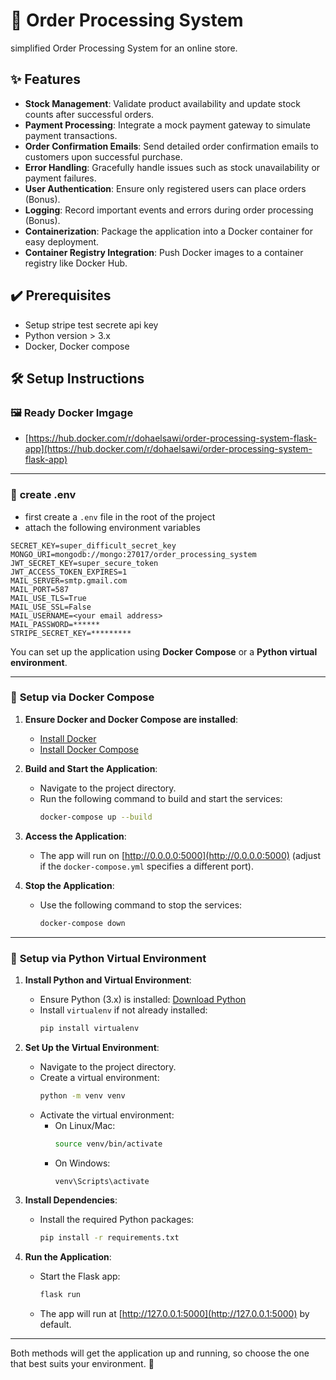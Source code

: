 # :shopping_cart: Order Processing System
simplified Order Processing System for an online store.

## :sparkles: Features

- **Stock Management**: Validate product availability and update stock counts after successful orders.
- **Payment Processing**: Integrate a mock payment gateway to simulate payment transactions.
- **Order Confirmation Emails**: Send detailed order confirmation emails to customers upon successful purchase.
- **Error Handling**: Gracefully handle issues such as stock unavailability or payment failures.
- **User Authentication**: Ensure only registered users can place orders (Bonus).
- **Logging**: Record important events and errors during order processing (Bonus).
- **Containerization**: Package the application into a Docker container for easy deployment.
- **Container Registry Integration**: Push Docker images to a container registry like Docker Hub.

## ✔️ Prerequisites
- Setup stripe test secrete api key 
- Python version > 3.x
- Docker, Docker compose 
## :hammer_and_wrench: Setup Instructions

### :framed_picture: Ready Docker Imgage
- [https://hub.docker.com/r/dohaelsawi/order-processing-system-flask-app](https://hub.docker.com/r/dohaelsawi/order-processing-system-flask-app)

---
### :seedling: **create .env**
- first create a `.env` file in the root of the project
- attach the following environment variables
```
SECRET_KEY=super_difficult_secret_key
MONGO_URI=mongodb://mongo:27017/order_processing_system
JWT_SECRET_KEY=super_secure_token
JWT_ACCESS_TOKEN_EXPIRES=1
MAIL_SERVER=smtp.gmail.com
MAIL_PORT=587
MAIL_USE_TLS=True
MAIL_USE_SSL=False
MAIL_USERNAME=<your email address>
MAIL_PASSWORD=******
STRIPE_SECRET_KEY=*********
```
You can set up the application using **Docker Compose** or a **Python virtual environment**.

---

### :whale: **Setup via Docker Compose**
1. **Ensure Docker and Docker Compose are installed**:
   - [Install Docker](https://docs.docker.com/get-docker/)
   - [Install Docker Compose](https://docs.docker.com/compose/install/)

2. **Build and Start the Application**:
   - Navigate to the project directory.
   - Run the following command to build and start the services:
     ```bash
     docker-compose up --build
     ```

3. **Access the Application**:
   - The app will run on [http://0.0.0.0:5000](http://0.0.0.0:5000) (adjust if the `docker-compose.yml` specifies a different port).

4. **Stop the Application**:
   - Use the following command to stop the services:
     ```bash
     docker-compose down
     ```

---

### :snake: **Setup via Python Virtual Environment**
1. **Install Python and Virtual Environment**:
   - Ensure Python (3.x) is installed: [Download Python](https://www.python.org/downloads/)
   - Install `virtualenv` if not already installed:
     ```bash
     pip install virtualenv
     ```

2. **Set Up the Virtual Environment**:
   - Navigate to the project directory.
   - Create a virtual environment:
     ```bash
     python -m venv venv
     ```
   - Activate the virtual environment:
     - On Linux/Mac:
       ```bash
       source venv/bin/activate
       ```
     - On Windows:
       ```bash
       venv\Scripts\activate
       ```

3. **Install Dependencies**:
   - Install the required Python packages:
     ```bash
     pip install -r requirements.txt
     ```

  
4. **Run the Application**:
   - Start the Flask app:
     ```bash
     flask run
     ```
   - The app will run at [http://127.0.0.1:5000](http://127.0.0.1:5000) by default.

---


Both methods will get the application up and running, so choose the one that best suits your environment. :tada:
